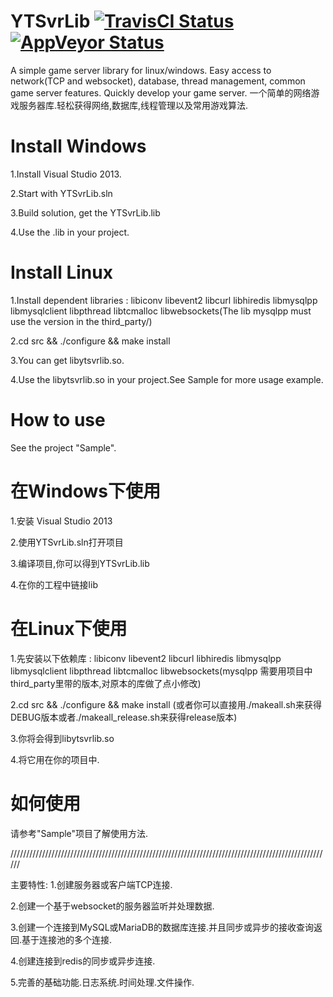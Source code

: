 # YTSvrLib [![TravisCI Status](https://travis-ci.org/sherry0319/YTSvrLib.svg?branch=master)](https://travis-ci.org/sherry0319/YTSvrLib)  [![AppVeyor Status](https://ci.appveyor.com/api/projects/status/github/sherry0319/ytsvrlib?branch=master&svg=true)](https://ci.appveyor.com/project/sherry0319/ytsvrlib)
A simple game server library for linux/windows. Easy access to network(TCP and websocket), database, thread management, common game server features. Quickly develop your game server.
一个简单的网络游戏服务器库.轻松获得网络,数据库,线程管理以及常用游戏算法.

# Install Windows
1.Install Visual Studio 2013.

2.Start with YTSvrLib.sln

3.Build solution, get the YTSvrLib.lib

4.Use the .lib in your project.

# Install Linux
1.Install dependent libraries : libiconv libevent2 libcurl libhiredis libmysqlpp libmysqlclient libpthread libtcmalloc libwebsockets(The lib mysqlpp must use the version in the third_party/)

2.cd src && ./configure && make install

3.You can get libytsvrlib.so.

4.Use the libytsvrlib.so in your project.See Sample for more usage example.
# How to use
See the project "Sample".


# 在Windows下使用
1.安装 Visual Studio 2013 

2.使用YTSvrLib.sln打开项目

3.编译项目,你可以得到YTSvrLib.lib

4.在你的工程中链接lib

# 在Linux下使用
1.先安装以下依赖库 : libiconv libevent2 libcurl libhiredis libmysqlpp libmysqlclient libpthread libtcmalloc libwebsockets(mysqlpp 需要用项目中third_party里带的版本,对原本的库做了点小修改)

2.cd src && ./configure && make install (或者你可以直接用./makeall.sh来获得DEBUG版本或者./makeall_release.sh来获得release版本)

3.你将会得到libytsvrlib.so

4.将它用在你的项目中.

# 如何使用
请参考"Sample"项目了解使用方法.

//////////////////////////////////////////////////////////////////////////////////////////////////////

主要特性:
1.创建服务器或客户端TCP连接.

2.创建一个基于websocket的服务器监听并处理数据.

3.创建一个连接到MySQL或MariaDB的数据库连接.并且同步或异步的接收查询返回.基于连接池的多个连接.

4.创建连接到redis的同步或异步连接.

5.完善的基础功能.日志系统.时间处理.文件操作.
